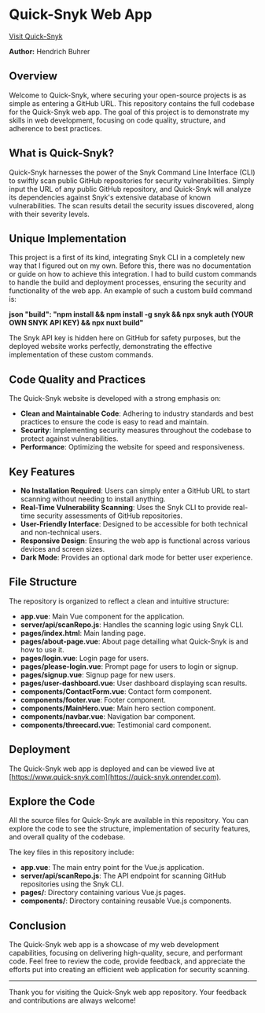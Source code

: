 # Quick-Snyk Web App

[Visit Quick-Snyk](https://quick-snyk.onrender.com)

**Author:** Hendrich Buhrer 

## Overview

Welcome to Quick-Snyk, where securing your open-source projects is as simple as entering a GitHub URL. This repository contains the full codebase for the Quick-Snyk web app. The goal of this project is to demonstrate my skills in web development, focusing on code quality, structure, and adherence to best practices.

## What is Quick-Snyk?

Quick-Snyk harnesses the power of the Snyk Command Line Interface (CLI) to swiftly scan public GitHub repositories for security vulnerabilities. Simply input the URL of any public GitHub repository, and Quick-Snyk will analyze its dependencies against Snyk's extensive database of known vulnerabilities. The scan results detail the security issues discovered, along with their severity levels.

## Unique Implementation

This project is a first of its kind, integrating Snyk CLI in a completely new way that I figured out on my own. Before this, there was no documentation or guide on how to achieve this integration. I had to build custom commands to handle the build and deployment processes, ensuring the security and functionality of the web app. An example of such a custom build command is:

**json
"build": "npm install && npm install -g snyk && npx snyk auth (YOUR OWN SNYK API KEY) && npx nuxt build"**

The Snyk API key is hidden here on GitHub for safety purposes, but the deployed website works perfectly, demonstrating the effective implementation of these custom commands.

## Code Quality and Practices

The Quick-Snyk website is developed with a strong emphasis on:

- **Clean and Maintainable Code**: Adhering to industry standards and best practices to ensure the code is easy to read and maintain.
- **Security**: Implementing security measures throughout the codebase to protect against vulnerabilities.
- **Performance**: Optimizing the website for speed and responsiveness.

## Key Features

- **No Installation Required**: Users can simply enter a GitHub URL to start scanning without needing to install anything.
- **Real-Time Vulnerability Scanning**: Uses the Snyk CLI to provide real-time security assessments of GitHub repositories.
- **User-Friendly Interface**: Designed to be accessible for both technical and non-technical users.
- **Responsive Design**: Ensuring the web app is functional across various devices and screen sizes.
- **Dark Mode**: Provides an optional dark mode for better user experience.

## File Structure

The repository is organized to reflect a clean and intuitive structure:

- **app.vue**: Main Vue component for the application.
- **server/api/scanRepo.js**: Handles the scanning logic using Snyk CLI.
- **pages/index.html**: Main landing page.
- **pages/about-page.vue**: About page detailing what Quick-Snyk is and how to use it.
- **pages/login.vue**: Login page for users.
- **pages/please-login.vue**: Prompt page for users to login or signup.
- **pages/signup.vue**: Signup page for new users.
- **pages/user-dashboard.vue**: User dashboard displaying scan results.
- **components/ContactForm.vue**: Contact form component.
- **components/footer.vue**: Footer component.
- **components/MainHero.vue**: Main hero section component.
- **components/navbar.vue**: Navigation bar component.
- **components/threecard.vue**: Testimonial card component.

## Deployment

The Quick-Snyk web app is deployed and can be viewed live at [https://www.quick-snyk.com](https://quick-snyk.onrender.com).

## Explore the Code

All the source files for Quick-Snyk are available in this repository. You can explore the code to see the structure, implementation of security features, and overall quality of the codebase.

The key files in this repository include:

- **app.vue**: The main entry point for the Vue.js application.
- **server/api/scanRepo.js**: The API endpoint for scanning GitHub repositories using the Snyk CLI.
- **pages/**: Directory containing various Vue.js pages.
- **components/**: Directory containing reusable Vue.js components.

## Conclusion

The Quick-Snyk web app is a showcase of my web development capabilities, focusing on delivering high-quality, secure, and performant code. Feel free to review the code, provide feedback, and appreciate the efforts put into creating an efficient web application for security scanning.

---

Thank you for visiting the Quick-Snyk web app repository. Your feedback and contributions are always welcome!
